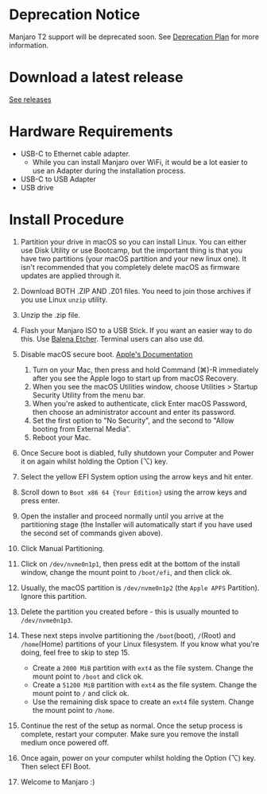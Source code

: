 # Deprecation Notice

Manjaro T2 support will be deprecated soon. See [Deprecation Plan](https://wiki.t2linux.org/distributions/manjaro/deprecation) for more information.

# Download a latest release

[See releases](https://github.com/NoaHimesaka1873/manjaroiso-t2/releases)

# Hardware Requirements

* USB-C to Ethernet cable adapter.
    * While you can install Manjaro over WiFi, it would be a lot easier to use an Adapter during the installation process.
* USB-C to USB Adapter
* USB drive

# Install Procedure

1. Partition your drive in macOS so you can install Linux. You can either use Disk Utility or use Bootcamp, but the important thing is that you have two partitions (your macOS partition and your new linux one). It isn't recommended that you completely delete macOS as firmware updates are applied through it.
2. Download BOTH .ZIP AND .Z01 files. You need to join those archives if you use Linux `unzip` utility.  
3. Unzip the .zip file.
4. Flash your Manjaro ISO to a USB Stick. If you want an easier way to do this. Use [Balena Etcher](https://www.balena.io/etcher/). Terminal users can also use dd.
5. Disable macOS secure boot. [Apple's Documentation](https://support.apple.com/en-au/HT208330)

    1. Turn on your Mac, then press and hold Command (⌘)-R immediately after you see the Apple logo to start up from macOS Recovery.
    2. When you see the macOS Utilities window, choose Utilities > Startup Security Utility from the menu bar.
    3. When you're asked to authenticate, click Enter macOS Password, then choose an administrator account and enter its password.
    4. Set the first option to "No Security", and the second to "Allow booting from External Media".
    5. Reboot your Mac.

6. Once Secure boot is diabled, fully shutdown your Computer and Power it on again whilst holding the Option (⌥) key.
7. Select the yellow EFI System option using the arrow keys and hit enter.
8. Scroll down to `Boot x86 64 {Your Edition}` using the arrow keys and press enter.
9. Open the installer and proceed normally until you arrive at the partitioning stage (the Installer will automatically start if you have used the second set of commands given above).
10. Click Manual Partitioning.
11. Click on `/dev/nvme0n1p1`, then press edit at the bottom of the install window, change the mount point to `/boot/efi`, and then click ok.
12. Usually, the macOS partition is `/dev/nvme0n1p2` (the `Apple APFS` Partition). Ignore this partition.
13. Delete the partition you created before - this is usually mounted to `/dev/nvme0n1p3`.
14. These next steps involve partitioning the `/boot`(boot), `/`(Root) and `/home`(Home) partitions of your Linux filesystem. If you know what you're doing, feel free to skip to step 15.

    * Create a `2000 MiB` partition with `ext4` as the file system. Change the mount point to `/boot` and click ok.
    * Create a `51200 MiB` partition with `ext4` as the file system. Change the mount point to `/` and click ok.
    * Use the remaining disk space to create an `ext4` file system. Change the mount point to `/home`.

15. Continue the rest of the setup as normal. Once the setup process is complete, restart your computer. Make sure you remove the install medium once powered off.
16. Once again, power on your computer whilst holding the Option (⌥) key. Then select EFI Boot.
17. Welcome to Manjaro :)
